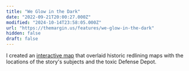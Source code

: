 ```yaml
---
title: "We Glow in the Dark"
date: "2022-09-21T20:00:27.000Z"
modified: "2024-10-14T23:58:05.000Z"
url: "https://themargin.us/features/we-glow-in-the-dark"
hidden: false
draft: false
---
```

I created an [interactive map](https://themargin.us/features/we-glow-in-the-dark) that overlaid historic redlining maps with the locations of the story's subjects and the toxic Defense Depot.